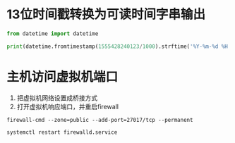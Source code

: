 # 13位时间戳转换为可读时间字串输出

```python
from datetime import datetime

print(datetime.fromtimestamp(1555428240123/1000).strftime('%Y-%m-%d %H:%M:%S.%f')[:-3])
```

# 主机访问虚拟机端口

1. 把虚拟机网络设置成桥接方式
2. 打开虚拟机响应端口，并重启firewall
  ```shell
  firewall-cmd --zone=public --add-port=27017/tcp --permanent

  systemctl restart firewalld.service
  ```
